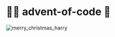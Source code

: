 # 🎅🏻 advent-of-code 🎄

![merry_christmas_harry](https://user-images.githubusercontent.com/18068051/144530647-450bc13e-c153-470a-a2b9-51091e3d70d8.png)
